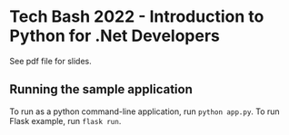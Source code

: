 # Tech Bash 2022 - Introduction to Python for .Net Developers

See pdf file for slides.

## Running the sample application

To run as a python command-line application, run `python app.py`.
To run Flask example, run `flask run`. 
